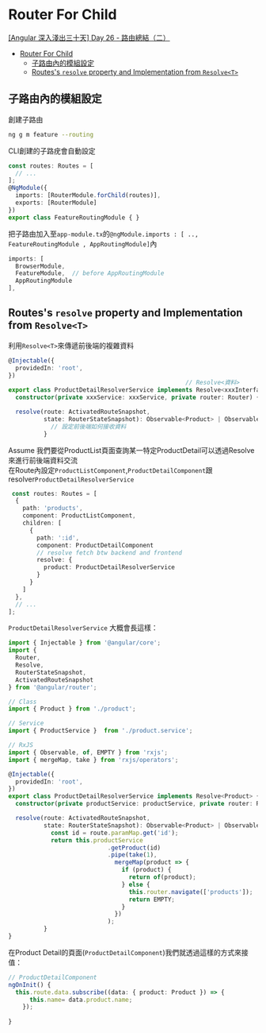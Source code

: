 # Router For Child

[[Angular 深入淺出三十天] Day 26 - 路由總結（二）](https://ithelp.ithome.com.tw/articles/10209259)   

- [Router For Child](#router-for-child)
  - [子路由內的模組設定](#子路由內的模組設定)
  - [Routes's `resolve` property and Implementation from `Resolve<T>`](#routess-resolve-property-and-implementation-from-resolvet)

## 子路由內的模組設定

創建子路由
```bash
ng g m feature --routing
```

CLI創建的子路疣會自動設定
```typescript
const routes: Routes = [
  // ...
];
@NgModule({
  imports: [RouterModule.forChild(routes)],
  exports: [RouterModule]
})
export class FeatureRoutingModule { }
```

把子路由加入至`app-module.tx`的`@ngModule.imports : [ .., FeatureRoutingModule , AppRoutingModule]`內
```typescript
imports: [
  BrowserModule,
  FeatureModule,  // before AppRoutingModule
  AppRoutingModule
],
```

## Routes's `resolve` property and Implementation from `Resolve<T>`

利用`Resolve<T>`來傳遞前後端的複雜資料
```typescript
@Injectable({
  providedIn: 'root',
})
                                                  // Resolve<資料>
export class ProductDetailResolverService implements Resolve<xxxInterface> {
  constructor(private xxxService: xxxService, private router: Router) {}

  resolve(route: ActivatedRouteSnapshot, 
          state: RouterStateSnapshot): Observable<Product> | Observable<never>{
            // 設定前後端如何接收資料
          }
```

Assume 我們要從ProductList頁面查詢某一特定ProductDetail可以透過Resolve來進行前後端資料交流   
在Route內設定`ProductListComponent`,`ProductDetailComponent`跟resolver`ProductDetailResolverService`
```typescript
 const routes: Routes = [
  {
    path: 'products',
    component: ProductListComponent,
    children: [
      {
        path: ':id',
        component: ProductDetailComponent
        // resolve fetch btw backend and frontend
        resolve: {
          product: ProductDetailResolverService
        }
      }
    ]
  },
  // ...
];
```
`ProductDetailResolverService` 大概會長這樣：
```typescript
import { Injectable } from '@angular/core';
import {
  Router, 
  Resolve,
  RouterStateSnapshot,
  ActivatedRouteSnapshot
} from '@angular/router';

// Class
import { Product } from './product';

// Service
import { ProductService }  from './product.service';

// RxJS
import { Observable, of, EMPTY } from 'rxjs';
import { mergeMap, take } from 'rxjs/operators';

@Injectable({
  providedIn: 'root',
})
export class ProductDetailResolverService implements Resolve<Product> {
  constructor(private productService: productService, private router: Router) {}

  resolve(route: ActivatedRouteSnapshot, 
          state: RouterStateSnapshot): Observable<Product> | Observable<never>{    
            const id = route.paramMap.get('id');
            return this.productService
                            .getProduct(id)
                            .pipe(take(1),
                              mergeMap(product => {
                                if (product) { 
                                  return of(product);
                                } else {
                                  this.router.navigate(['products']);
                                  return EMPTY;
                                }
                              })
                            );
          }
}
```

在Product Detail的頁面(`ProductDetailComponent`)我們就透過這樣的方式來接值：
```typescript
// ProductDetailComponent
ngOnInit() {
  this.route.data.subscribe((data: { product: Product }) => {
      this.name= data.product.name;
    });
    
}
```
